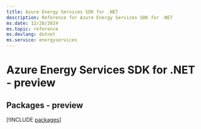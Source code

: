 ```yaml
---
title: Azure Energy Services SDK for .NET
description: Reference for Azure Energy Services SDK for .NET
ms.date: 12/20/2024
ms.topic: reference
ms.devlang: dotnet
ms.service: energyservices
---
```

# Azure Energy Services SDK for .NET - preview
## Packages - preview
[!INCLUDE [packages](energy-services-index.md)]